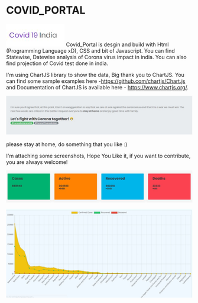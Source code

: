 # COVID_PORTAL
![Covid Portal](/Images/Title.JPG)
Covid_Portal is desgin and build with Html (Programming Language xD), CSS and bit of Javascript. You can find Statewise, Datewise analysis of Corona virus impact in india.
You can also find projection of Covid test done in india.

I'm using ChartJS library to show the data, Big thank you to ChartJS. You can find some sample examples here -https://github.com/chartjs/Chart.js and Documentation of ChartJS is 
available here - https://www.chartjs.org/.

![Co](/Images/image1.JPG)

please stay at home, do something that you like :) 

I'm attaching some screenshots, Hope You Like it, if you want to contribute, you are always welcome! 

![co](/Images/counts.JPG)

![c1](/Images/st1.JPG)
